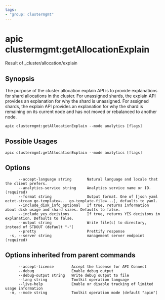 ```yaml
---
tags:
- "group: clustermgmt"
---
```

# apic clustermgmt:getAllocationExplain

Result of _cluster/allocation/explain

## Synopsis

The purpose of the cluster allocation explain API is to provide explanations for shard allocations in the cluster. For unassigned shards, the explain API provides an explanation for why the shard is unassigned.  For assigned shards, the explain API provides an explanation for why the shard is remaining on its current node and has not moved or rebalanced to another node.

```
apic clustermgmt:getAllocationExplain --mode analytics [flags]
```

## Possible Usages

```
apic clustermgmt:getAllocationExplain --mode analytics [flags]
```

## Options

```
      --accept-language string       Natural language and locale that the client prefers.
      --analytics-service string     Analytics service name or ID. (required)
      --format string                Output format. One of [json yaml octet-stream go-template=... go-template-file=...], defaults to yaml.
      --include_disk_info_optional   If true, returns information about disk usage and shard sizes. Defaults to false.
      --include_yes_decisions        If true, returns YES decisions in explanation. Defaults to false.
      --output string                Write file(s) to directory, instead of STDOUT (default "-")
      --pretty                       Prettify response
  -s, --server string                management server endpoint (required)
```

## Options inherited from parent commands

```
      --accept-license        Accept the license for API Connect
      --debug                 Enable debug output
      --debug-output string   Write debug output to file
      --lang string           Toolkit operation language
      --live-help             Enable or disable tracking of limited usage information
  -m, --mode string           Toolkit operation mode (default "apim")
```
